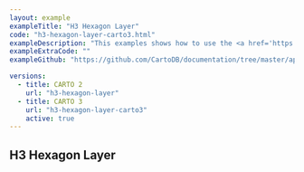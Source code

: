 ```yaml
---
layout: example
exampleTitle: "H3 Hexagon Layer"
code: "h3-hexagon-layer-carto3.html"
exampleDescription: "This examples shows how to use the <a href='https://deck.gl/docs/api-reference/geo-layers/h3-hexagon-layer' target='_blank'>H3HexagonLayer</a> to render hexagons from the H3 geospatial indexing system."
exampleExtraCode: ""
exampleGithub: "https://github.com/CartoDB/documentation/tree/master/app/content/deck-gl/examples/clustering-and-aggregation/h3-hexagon-layer-carto3.html"

versions:
  - title: CARTO 2
    url: "h3-hexagon-layer"
  - title: CARTO 3
    url: "h3-hexagon-layer-carto3"
    active: true
---
```

## H3 Hexagon Layer
